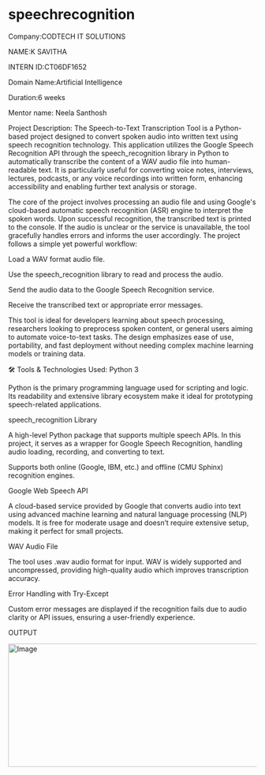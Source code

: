 # speechrecognition

Company:CODTECH IT SOLUTIONS

NAME:K SAVITHA

INTERN ID:CT06DF1652

Domain Name:Artificial Intelligence

Duration:6 weeks

Mentor name: Neela Santhosh

Project Description:
The Speech-to-Text Transcription Tool is a Python-based project designed to convert spoken audio into written text using speech recognition technology. This application utilizes the Google Speech Recognition API through the speech_recognition library in Python to automatically transcribe the content of a WAV audio file into human-readable text. It is particularly useful for converting voice notes, interviews, lectures, podcasts, or any voice recordings into written form, enhancing accessibility and enabling further text analysis or storage.

The core of the project involves processing an audio file and using Google's cloud-based automatic speech recognition (ASR) engine to interpret the spoken words. Upon successful recognition, the transcribed text is printed to the console. If the audio is unclear or the service is unavailable, the tool gracefully handles errors and informs the user accordingly.
The project follows a simple yet powerful workflow:

Load a WAV format audio file.

Use the speech_recognition library to read and process the audio.

Send the audio data to the Google Speech Recognition service.

Receive the transcribed text or appropriate error messages.

This tool is ideal for developers learning about speech processing, researchers looking to preprocess spoken content, or general users aiming to automate voice-to-text tasks. The design emphasizes ease of use, portability, and fast deployment without needing complex machine learning models or training data.

🛠️ Tools & Technologies Used:
Python 3

Python is the primary programming language used for scripting and logic. Its readability and extensive library ecosystem make it ideal for prototyping speech-related applications.

speech_recognition Library

A high-level Python package that supports multiple speech APIs. In this project, it serves as a wrapper for Google Speech Recognition, handling audio loading, recording, and converting to text.

Supports both online (Google, IBM, etc.) and offline (CMU Sphinx) recognition engines.

Google Web Speech API

A cloud-based service provided by Google that converts audio into text using advanced machine learning and natural language processing (NLP) models. It is free for moderate usage and doesn’t require extensive setup, making it perfect for small projects.

WAV Audio File

The tool uses .wav audio format for input. WAV is widely supported and uncompressed, providing high-quality audio which improves transcription accuracy.

Error Handling with Try-Except

Custom error messages are displayed if the recognition fails due to audio clarity or API issues, ensuring a user-friendly experience.

OUTPUT

<img width="800" height="250" alt="Image" src="https://github.com/user-attachments/assets/e4e13d9e-ee82-41b3-be4e-a31570e11e49" />

